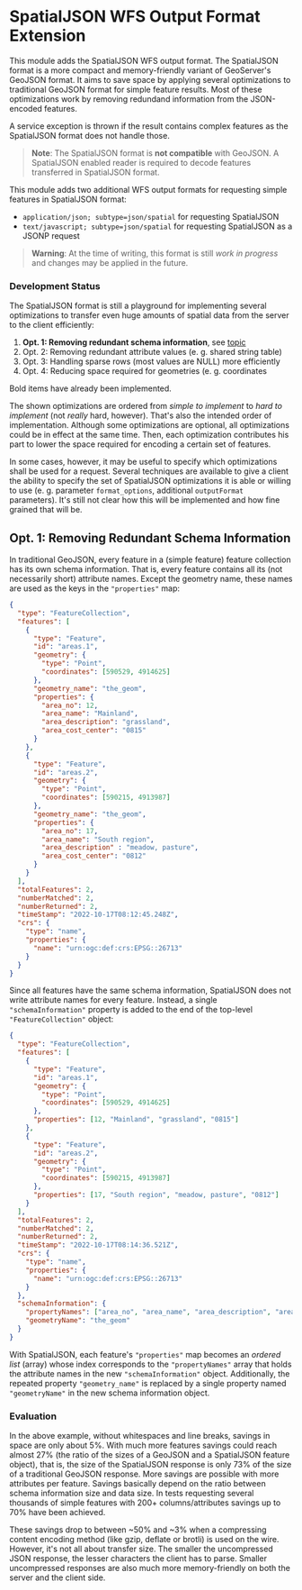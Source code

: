 # SpatialJSON WFS Output Format Extension

This module adds the SpatialJSON WFS output format. The SpatialJSON format is a more compact and
memory-friendly variant of GeoServer's GeoJSON format. It aims to save space by applying several
optimizations to traditional GeoJSON format for simple feature results. Most of these optimizations
work by removing redundand information from the JSON-encoded features.

A service exception is thrown if the result contains complex features as the SpatialJSON format
does not handle those.

> **Note**: The SpatialJSON format is **not compatible** with GeoJSON. A SpatialJSON enabled reader
> is required to decode features transferred in SpatialJSON format.

This module adds two additional WFS output formats for requesting simple features in SpatialJSON
format:

- `application/json; subtype=json/spatial` for requesting SpatialJSON
- `text/javascript; subtype=json/spatial` for requesting SpatialJSON as a JSONP request

> **Warning**: At the time of writing, this format is still _work in progress_ and changes may be
> applied in the future.

### Development Status

The SpatialJSON format is still a playground for implementing several optimizations to transfer
even huge amounts of spatial data from the server to the client efficiently:

1. **Opt. 1: Removing redundant schema information**, see [topic](#opt-1-removing-redundant-schema-information)
2. Opt. 2: Removing redundant attribute values (e. g. shared string table)
3. Opt. 3: Handling sparse rows (most values are NULL) more efficiently
4. Opt. 4: Reducing space required for geometries (e. g. coordinates

Bold items have already been implemented.

The shown optimizations are ordered from *simple to implement* to *hard to implement* (not *really*
hard, however). That's also the intended order of implementation. Although some optimizations are
optional, all optimizations could be in effect at the same time. Then, each optimization
contributes his part to lower the space required for encoding a certain set of features.

In some cases, however, it may be useful to specify which optimizations shall be used for a
request. Several techniques are available to give a client the ability to specify the set of
SpatialJSON optimizations it is able or willing to use (e. g. parameter `format_options`,
additional `outputFormat` parameters). It's still not clear how this will be implemented and how
fine grained that will be.

## Opt. 1: Removing Redundant Schema Information

In traditional GeoJSON, every feature in a (simple feature) feature collection has its own schema
information. That is, every feature contains all its (not necessarily short) attribute names.
Except the geometry name, these names are used as the keys in the `"properties"` map:

```json
{
  "type": "FeatureCollection",
  "features": [
    {
      "type": "Feature",
      "id": "areas.1",
      "geometry": {
        "type": "Point",
        "coordinates": [590529, 4914625]
      },
      "geometry_name": "the_geom",
      "properties": {
        "area_no": 12,
        "area_name": "Mainland",
        "area_description": "grassland",
        "area_cost_center": "0815"
      }
    },
    {
      "type": "Feature",
      "id": "areas.2",
      "geometry": {
        "type": "Point",
        "coordinates": [590215, 4913987]
      },
      "geometry_name": "the_geom",
      "properties": {
        "area_no": 17,
        "area_name": "South region",
        "area_description" : "meadow, pasture",
        "area_cost_center": "0812"
      }
    }
  ],
  "totalFeatures": 2,
  "numberMatched": 2,
  "numberReturned": 2,
  "timeStamp": "2022-10-17T08:12:45.248Z",
  "crs": {
    "type": "name",
    "properties": {
      "name": "urn:ogc:def:crs:EPSG::26713"
    }
  }
}
```

Since all features have the same schema information, SpatialJSON does not write attribute names for
every feature. Instead, a single `"schemaInformation"` property is added to the end of the
top-level `"FeatureCollection"` object:

```json
{
  "type": "FeatureCollection",
  "features": [
    {
      "type": "Feature",
      "id": "areas.1",
      "geometry": {
        "type": "Point",
        "coordinates": [590529, 4914625]
      },
      "properties": [12, "Mainland", "grassland", "0815"]
    },
    {
      "type": "Feature",
      "id": "areas.2",
      "geometry": {
        "type": "Point",
        "coordinates": [590215, 4913987]
      },
      "properties": [17, "South region", "meadow, pasture", "0812"]
    }
  ],
  "totalFeatures": 2,
  "numberMatched": 2,
  "numberReturned": 2,
  "timeStamp": "2022-10-17T08:14:36.521Z",
  "crs": {
    "type": "name",
    "properties": {
      "name": "urn:ogc:def:crs:EPSG::26713"
    }
  },
  "schemaInformation": {
    "propertyNames": ["area_no", "area_name", "area_description", "area_cost_center"],
    "geometryName": "the_geom"
  }
}
```

With SpatialJSON, each feature's `"properties"` map becomes an *ordered list* (array) whose index
corresponds to the `"propertyNames"` array that holds the attribute names in the new
`"schemaInformation"` object. Additionally, the repeated property `"geometry_name"` is replaced by
a single property named `"geometryName"` in the new schema information object.

### Evaluation

In the above example, without whitespaces and line breaks, savings in space are only about 5%. With
much more features savings could reach almost 27% (the ratio of the sizes of a GeoJSON and a
SpatialJSON feature object), that is, the size of the SpatialJSON response is only 73% of the size
of a traditional GeoJSON response. More savings are possible with more attributes per feature.
Savings basically depend on the ratio between schema information size and data size. In tests
requesting several thousands of simple features with 200+ columns/attributes savings up to 70% have
been achieved.

These savings drop to between \~50% and \~3% when a compressing content encoding method (like gzip,
deflate or brotli) is used on the wire. However, it's not all about transfer size. The smaller the
uncompressed JSON response, the lesser characters the client has to parse. Smaller uncompressed
responses are also much more memory-friendly on both the server and the client side.